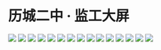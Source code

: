 # 历城二中 · 监工大屏

![](https://statcard.vercel.app/api?id=65363&dark_mode=true)
![](https://statcard.vercel.app/api?id=355844&dark_mode=true)
![](https://statcard.vercel.app/api?id=306957&dark_mode=true)
![](https://statcard.vercel.app/api?id=306982&dark_mode=true)
![](https://statcard.vercel.app/api?id=220524&dark_mode=true)
![](https://statcard.vercel.app/api?id=194093&dark_mode=true)
![](https://statcard.vercel.app/api?id=215573&dark_mode=true)
![](https://statcard.vercel.app/api?id=307143&dark_mode=true)
![](https://statcard.vercel.app/api?id=307042&dark_mode=true)
![](https://statcard.vercel.app/api?id=171851&dark_mode=true)
![](https://statcard.vercel.app/api?id=143771&dark_mode=true)
![](https://statcard.vercel.app/api?id=7868&dark_mode=true)
![](https://statcard.vercel.app/api?id=306954&dark_mode=true)
![](https://statcard.vercel.app/api?id=213237&dark_mode=true)
![](https://statcard.vercel.app/api?id=3501&dark_mode=true)